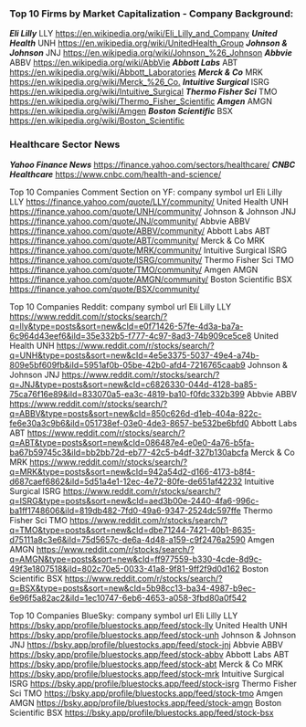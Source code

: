 ### Top 10 Firms by Market Capitalization - Company Background:

***Eli Lilly***           LLY    <https://en.wikipedia.org/wiki/Eli_Lilly_and_Company>
***United Health***       UNH    <https://en.wikipedia.org/wiki/UnitedHealth_Group>
***Johnson & Johnson***   JNJ    <https://en.wikipedia.org/wiki/Johnson_%26_Johnson>
***Abbvie***              ABBV   <https://en.wikipedia.org/wiki/AbbVie>
***Abbott Labs***         ABT    <https://en.wikipedia.org/wiki/Abbott_Laboratories>
***Merck & Co***          MRK    <https://en.wikipedia.org/wiki/Merck_%26_Co.>
***Intuitive Surgical***  ISRG   <https://en.wikipedia.org/wiki/Intuitive_Surgical>
***Thermo Fisher Sci***   TMO    <https://en.wikipedia.org/wiki/Thermo_Fisher_Scientific>
***Amgen***               AMGN   <https://en.wikipedia.org/wiki/Amgen>
***Boston Scientific***   BSX    <https://en.wikipedia.org/wiki/Boston_Scientific>


### Healthcare Sector News

***Yahoo Finance News***        <https://finance.yahoo.com/sectors/healthcare/>
***CNBC Healthcare***           <https://www.cnbc.com/health-and-science/>


Top 10 Companies Comment Section on YF:
company
symbol
url
Eli Lilly
LLY
https://finance.yahoo.com/quote/LLY/community/
United Health
UNH
https://finance.yahoo.com/quote/UNH/community/
Johnson & Johnson
JNJ
https://finance.yahoo.com/quote/JNJ/community/
Abbvie
ABBV
https://finance.yahoo.com/quote/ABBV/community/
Abbott Labs
ABT
https://finance.yahoo.com/quote/ABT/community/
Merck & Co
MRK
https://finance.yahoo.com/quote/MRK/community/
Intuitive Surgical
ISRG
https://finance.yahoo.com/quote/ISRG/community/
Thermo Fisher Sci
TMO
https://finance.yahoo.com/quote/TMO/community/
Amgen
AMGN
https://finance.yahoo.com/quote/AMGN/community/
Boston Scientific
BSX
https://finance.yahoo.com/quote/BSX/community/


Top 10 Companies Reddit:
company
symbol
url
Eli Lilly
LLY
https://www.reddit.com/r/stocks/search/?q=lly&type=posts&sort=new&cId=e0f71426-57fe-4d3a-ba7a-6c964d43eef6&iId=35e332b5-f777-4c97-8ad3-74b909ce5ce8
United Health
UNH
https://www.reddit.com/r/stocks/search/?q=UNH&type=posts&sort=new&cId=4e5e3375-5037-49e4-a74b-809e5bf609fb&iId=5951af0b-05be-42b0-afd4-7216765caab9
Johnson & Johnson
JNJ
https://www.reddit.com/r/stocks/search/?q=JNJ&type=posts&sort=new&cId=c6826330-044d-4128-ba85-75ca76f16e89&iId=833070a5-ea3c-4819-ba10-f0fdc332b399
Abbvie
ABBV
https://www.reddit.com/r/stocks/search/?q=ABBV&type=posts&sort=new&cId=850c626d-d1eb-404a-822c-fe6e30a3c9b6&iId=051738ef-03e0-4de3-8657-be532be6bfd0
Abbott Labs
ABT
https://www.reddit.com/r/stocks/search/?q=ABT&type=posts&sort=new&cId=086487e4-e0e0-4a76-b5fa-ba67b59745c3&iId=bb2bb72d-eb77-42c5-b4df-327b130abcfa
Merck & Co
MRK
https://www.reddit.com/r/stocks/search/?q=MRK&type=posts&sort=new&cId=942a54d2-d166-4173-b8f4-d687caef6862&iId=5d51a4e1-12ec-4e72-80fe-de651af42232
Intuitive Surgical
ISRG
https://www.reddit.com/r/stocks/search/?q=ISRG&type=posts&sort=new&cId=aed3b00e-2440-4fa6-996c-ba1ff1748606&iId=819db482-7fd0-49a6-9347-2524dc597ffe
Thermo Fisher Sci
TMO
https://www.reddit.com/r/stocks/search/?q=TMO&type=posts&sort=new&cId=dbe71244-7421-40b1-8635-d75111a8c3e6&iId=75d5657c-de6a-4d48-a159-c9f2476a2590
Amgen
AMGN
https://www.reddit.com/r/stocks/search/?q=AMGN&type=posts&sort=new&cId=ff977559-b330-4cde-8d9c-49f3e1807518&iId=802c70e5-0033-41a8-9f81-9ff2f9d0d162
Boston Scientific
BSX
https://www.reddit.com/r/stocks/search/?q=BSX&type=posts&sort=new&cId=5b98cc13-ba34-4987-b9ec-6e96f5a82ac2&iId=1ec10747-6eb6-4653-a058-3fbd80a0f542














Top 10 Companies BlueSky:
company
symbol
url
Eli Lilly
LLY
https://bsky.app/profile/bluestocks.app/feed/stock-lly
United Health
UNH
https://bsky.app/profile/bluestocks.app/feed/stock-unh
Johnson & Johnson
JNJ
https://bsky.app/profile/bluestocks.app/feed/stock-jnj
Abbvie
ABBV
https://bsky.app/profile/bluestocks.app/feed/stock-abbv
Abbott Labs
ABT
https://bsky.app/profile/bluestocks.app/feed/stock-abt
Merck & Co
MRK
https://bsky.app/profile/bluestocks.app/feed/stock-mrk
Intuitive Surgical
ISRG
https://bsky.app/profile/bluestocks.app/feed/stock-isrg
Thermo Fisher Sci
TMO
https://bsky.app/profile/bluestocks.app/feed/stock-tmo
Amgen
AMGN
https://bsky.app/profile/bluestocks.app/feed/stock-amgn
Boston Scientific
BSX
https://bsky.app/profile/bluestocks.app/feed/stock-bsx




